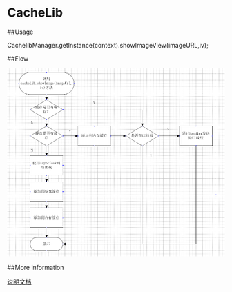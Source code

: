 # CacheLib



##Usage

CachelibManager.getInstance(context).showImageView(imageURL,iv);


##Flow

![flow](https://github.com/leelit/CacheLib/blob/master/flow.png)


##More information

[说明文档](https://github.com/leelit/CacheLib/blob/master/CacheLib%E4%BD%BF%E7%94%A8%E6%96%87%E6%A1%A3.doc)

